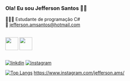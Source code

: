 ### Ola! Eu sou Jefferson Santos 🖐🏽
👨🏽‍💻 Estudante de programação C# <br>
 📧 jefferson.amsantos@hotmail.com <br>
 
 
<div style="display: inline_block"><br>
<img align="center" heigth="50" width="40" src="https://cdn.jsdelivr.net/gh/devicons/devicon/icons/csharp/csharp-original.svg" />
<img align="center" heigth="50" width="40" src="https://cdn.jsdelivr.net/gh/devicons/devicon/icons/dotnetcore/dotnetcore-original.svg" /><br><br>      
</div>      

[![linkdin](https://img.shields.io/badge/LinkedIn-0077B5?style=for-the-badge&logo=linkedin&logoColor=white)](https://www.linkedin.com/in/jefferson-santos-programador/)
[![instagram](https://img.shields.io/badge/Instagram-E4405F?style=for-the-badge&logo=instagram&logoColor=white)](https://www.instagram.com/jefferson.ams/)


[![Top Langs](https://github-readme-stats.vercel.app/api/top-langs/?username=jeffersonams&langs_count=8)](https://github.com/jeffersonams/github-readme-stats)
https://www.instagram.com/jefferson.ams/
